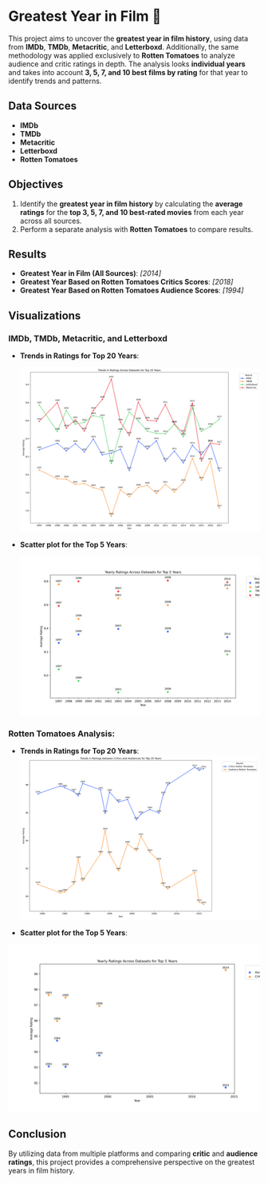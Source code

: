 # Greatest Year in Film 🎥  

This project aims to uncover the **greatest year in film history**, using data from **IMDb**, **TMDb**, **Metacritic**, and **Letterboxd**. Additionally, the same methodology was applied exclusively to **Rotten Tomatoes** to analyze audience and critic ratings in depth. 
The analysis looks **individual years** and takes into account **3, 5, 7, and 10 best films by rating** for that year to identify trends and patterns.

## Data Sources  
- **IMDb**
- **TMDb** 
- **Metacritic**
- **Letterboxd**
- **Rotten Tomatoes**

## Objectives  
1. Identify the **greatest year in film history** by calculating the **average ratings** for the **top 3, 5, 7, and 10 best-rated movies** from each year across all sources.  
2. Perform a separate analysis with **Rotten Tomatoes** to compare results.  

## Results  
- **Greatest Year in Film (All Sources)**: *[2014]*  
- **Greatest Year Based on Rotten Tomatoes Critics Scores**: *[2018]*  
- **Greatest Year Based on Rotten Tomatoes Audience Scores**: *[1994]*  

## Visualizations  

### **IMDb**, **TMDb**, **Metacritic**, and **Letterboxd**

- **Trends in Ratings for Top 20 Years**:
  
  ![Visualization Gif](assets/images/trends_movies_4.png)
  
- **Scatter plot for the Top 5 Years**:
  
  ![Visualization Gif](assets/images/splatter_movies_4.png)

  
### **Rotten Tomatoes Analysis**:  
  - **Trends in Ratings for Top 20 Years**:  
  ![Visualization Gif](assets/images/tomato_trends.png)

  - **Scatter plot for the Top 5 Years**:
    
  ![Visualization Gif](assets/images/splatter_tomato.png)

## Conclusion  
By utilizing data from multiple platforms and comparing **critic** and **audience ratings**, this project provides a comprehensive perspective on the greatest years in film history. 
